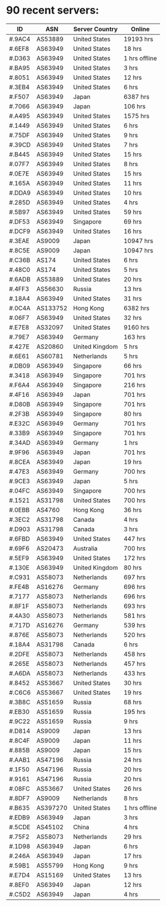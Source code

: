 # 90 recent servers:

| ID | ASN | Server Country | Online |
| ------ | ------ | ------ | ------ |
| #.9AC4 | AS53889 | United States | 19193 hrs |
| #.6EF8 | AS63949 | United States | 18 hrs |
| #.D363 | AS63949 | United States | 1 hrs offline |
| #.BA95 | AS63949 | United States | 3 hrs |
| #.8051 | AS63949 | United States | 12 hrs |
| #.3EB4 | AS63949 | United States | 6 hrs |
| #.F507 | AS63949 | Japan | 6387 hrs |
| #.7066 | AS63949 | Japan | 106 hrs |
| #.A495 | AS63949 | United States | 1575 hrs |
| #.1449 | AS63949 | United States | 6 hrs |
| #.75DF | AS63949 | United States | 9 hrs |
| #.39CD | AS63949 | United States | 7 hrs |
| #.B445 | AS63949 | United States | 15 hrs |
| #.07F7 | AS63949 | United States | 8 hrs |
| #.0E7E | AS63949 | United States | 15 hrs |
| #.165A | AS63949 | United States | 11 hrs |
| #.DDA9 | AS63949 | United States | 10 hrs |
| #.285D | AS63949 | United States | 4 hrs |
| #.5B97 | AS63949 | United States | 59 hrs |
| #.DF53 | AS63949 | Singapore | 69 hrs |
| #.DCF9 | AS63949 | United States | 16 hrs |
| #.3EAE | AS9009 | Japan | 10947 hrs |
| #.8C5E | AS9009 | Japan | 10947 hrs |
| #.C36B | AS174 | United States | 6 hrs |
| #.48C0 | AS174 | United States | 5 hrs |
| #.6ADB | AS53889 | United States | 20 hrs |
| #.4FF3 | AS56630 | Russia | 13 hrs |
| #.18A4 | AS63949 | United States | 31 hrs |
| #.0C4A | AS133752 | Hong Kong | 6382 hrs |
| #.06F7 | AS63949 | United States | 32 hrs |
| #.E7E8 | AS32097 | United States | 9160 hrs |
| #.79E7 | AS63949 | Germany | 163 hrs |
| #.427E | AS20860 | United Kingdom | 5 hrs |
| #.6E61 | AS60781 | Netherlands | 5 hrs |
| #.DB09 | AS63949 | Singapore | 66 hrs |
| #.3418 | AS63949 | Singapore | 701 hrs |
| #.F6A4 | AS63949 | Singapore | 216 hrs |
| #.4F16 | AS63949 | Japan | 701 hrs |
| #.D80B | AS63949 | Singapore | 701 hrs |
| #.2F3B | AS63949 | Singapore | 80 hrs |
| #.E32C | AS63949 | Germany | 701 hrs |
| #.33B9 | AS63949 | Singapore | 701 hrs |
| #.34AD | AS63949 | Germany | 1 hrs |
| #.9F96 | AS63949 | Japan | 701 hrs |
| #.8CEA | AS63949 | Japan | 19 hrs |
| #.47E3 | AS63949 | Germany | 700 hrs |
| #.9CE3 | AS63949 | Japan | 5 hrs |
| #.04FC | AS63949 | Singapore | 700 hrs |
| #.1521 | AS31798 | United States | 700 hrs |
| #.0EBB | AS4760 | Hong Kong | 36 hrs |
| #.3EC2 | AS31798 | Canada | 4 hrs |
| #.D903 | AS31798 | Canada | 3 hrs |
| #.6FBD | AS63949 | United States | 447 hrs |
| #.69F6 | AS20473 | Australia | 700 hrs |
| #.5EF9 | AS63949 | United States | 172 hrs |
| #.130E | AS63949 | United Kingdom | 80 hrs |
| #.C931 | AS58073 | Netherlands | 697 hrs |
| #.FE4B | AS16276 | Germany | 696 hrs |
| #.7177 | AS58073 | Netherlands | 696 hrs |
| #.8F1F | AS58073 | Netherlands | 693 hrs |
| #.4A30 | AS58073 | Netherlands | 581 hrs |
| #.717D | AS16276 | Germany | 539 hrs |
| #.876E | AS58073 | Netherlands | 520 hrs |
| #.18A4 | AS31798 | Canada | 6 hrs |
| #.2DFE | AS58073 | Netherlands | 458 hrs |
| #.265E | AS58073 | Netherlands | 457 hrs |
| #.A6DA | AS58073 | Netherlands | 433 hrs |
| #.8452 | AS53667 | United States | 30 hrs |
| #.C6C6 | AS53667 | United States | 19 hrs |
| #.3B8C | AS51659 | Russia | 68 hrs |
| #.EB30 | AS51659 | Russia | 195 hrs |
| #.9C22 | AS51659 | Russia | 9 hrs |
| #.D814 | AS9009 | Japan | 13 hrs |
| #.8C4F | AS9009 | Japan | 11 hrs |
| #.885B | AS9009 | Japan | 15 hrs |
| #.AAB1 | AS47196 | Russia | 24 hrs |
| #.1F50 | AS47196 | Russia | 20 hrs |
| #.9161 | AS47196 | Russia | 20 hrs |
| #.08FC | AS53667 | United States | 26 hrs |
| #.8DF7 | AS9009 | Netherlands | 8 hrs |
| #.B635 | AS397270 | United States | 1 hrs offline |
| #.EDB9 | AS63949 | Japan | 3 hrs |
| #.5CDE | AS45102 | China | 4 hrs |
| #.75F2 | AS58073 | Netherlands | 29 hrs |
| #.1D98 | AS63949 | Japan | 6 hrs |
| #.246A | AS63949 | Japan | 17 hrs |
| #.59B1 | AS55799 | Hong Kong | 9 hrs |
| #.E7D4 | AS15169 | United States | 13 hrs |
| #.8EF0 | AS63949 | Japan | 12 hrs |
| #.C5D2 | AS63949 | Japan | 4 hrs |

